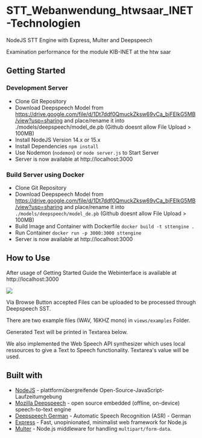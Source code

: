 # STT_Webanwendung_htwsaar_INET-Technologien

NodeJS STT Engine with Express, Multer and Deepspeech

Examination performance for the module KIB-INET at the htw saar

## Getting Started

### Development Server
- Clone Git Repository
- Download Deepspeech Model from https://drive.google.com/file/d/1Dt7ddf0QmuckZksw69vCa_bjFElkG5MB/view?usp=sharing  and place/rename it into ./models/deepspeech/model_de.pb (Github doesnt allow File Upload > 100MB)
- Install NodeJS Version 14.x or 15.x
- Install Dependencies
```npm install ```
- Use Nodemon (`nodemon`) or `node server.js` to Start Server
- Server is now available at http://localhost:3000

### Build Server using Docker
- Clone Git Repository
- Download Deepspeech Model from https://drive.google.com/file/d/1Dt7ddf0QmuckZksw69vCa_bjFElkG5MB/view?usp=sharing  and place/rename it into `./models/deepspeech/model_de.pb` (Github doesnt allow File Upload > 100MB)
- Build Image and Container with Dockerfile `docker build -t sttengine .`
- Run Container `docker run -p 3000:3000 sttengine`
- Server is now available at http://localhost:3000

## How to Use

After usage of Getting Started Guide the Webinterface is available at http://localhost:3000

<img src="doc/pictures_doc/mainpage.png"/>

Via Browse Button accepted Files can be uploaded to be processed through Deepspeech SST.

There are two example files (WAV, 16KHZ mono) in `views/examples` Folder.

Generated Text will be printed in Textarea below.

We also implemented the Web Speech API synthesizer which uses local ressources to give a Text to Speech functionality. Textarea's value will be used.


 
## Built with
- [NodeJS](https://nodejs.org) - plattformübergreifende Open-Source-JavaScript-Laufzeitumgebung
- [Mozilla Deepspeech](https://github.com/mozilla/DeepSpeech) - open source embedded (offline, on-device) speech-to-text engine
- [Deepspeech German](https://github.com/AASHISHAG/deepspeech-german) - Automatic Speech Recognition (ASR) - German
- [Express](https://expressjs.com/) - Fast, unopinionated, minimalist web framework for Node.js
- [Multer](https://github.com/expressjs/multer) - Node.js middleware for handling `multipart/form-data`.
